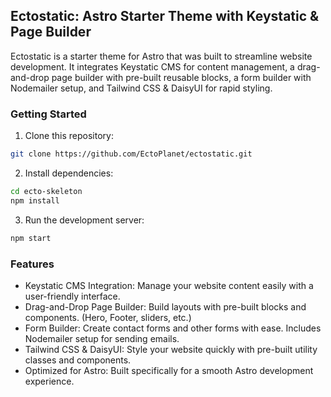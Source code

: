 ## Ectostatic: Astro Starter Theme with Keystatic & Page Builder

Ectostatic is a starter theme for Astro that was built to streamline website development. It integrates Keystatic CMS for content management, a drag-and-drop page builder with pre-built reusable blocks, a form builder with Nodemailer setup, and Tailwind CSS & DaisyUI for rapid styling.

### Getting Started

1. Clone this repository:

```sh 
git clone https://github.com/EctoPlanet/ectostatic.git
```

2. Install dependencies:
```sh
cd ecto-skeleton
npm install
```

3. Run the development server:
```sh
npm start
```

### Features

- Keystatic CMS Integration: Manage your website content easily with a user-friendly interface.
- Drag-and-Drop Page Builder: Build layouts with pre-built blocks and components. (Hero, Footer, sliders, etc.)
- Form Builder: Create contact forms and other forms with ease. Includes Nodemailer setup for sending emails.
- Tailwind CSS & DaisyUI: Style your website quickly with pre-built utility classes and components.
- Optimized for Astro: Built specifically for a smooth Astro development experience.

